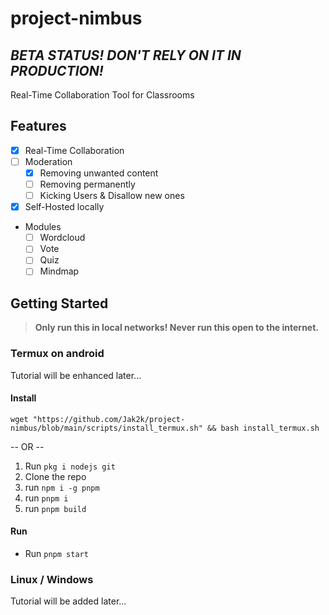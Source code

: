 # project-nimbus

## **_BETA STATUS! DON'T RELY ON IT IN PRODUCTION!_**

Real-Time Collaboration Tool for Classrooms

## Features

- [x] Real-Time Collaboration
- [ ] Moderation
  - [x] Removing unwanted content
  - [ ] Removing permanently
  - [ ] Kicking Users & Disallow new ones
- [x] Self-Hosted locally
- Modules
  - [ ] Wordcloud
  - [ ] Vote
  - [ ] Quiz
  - [ ] Mindmap

## Getting Started

> **Only run this in local networks! Never run this open to the internet.**

### Termux on android

Tutorial will be enhanced later...

#### Install

`wget "https://github.com/Jak2k/project-nimbus/blob/main/scripts/install_termux.sh" && bash install_termux.sh`

-- OR --

1. Run `pkg i nodejs git`
2. Clone the repo
3. run `npm i -g pnpm`
4. run `pnpm i`
5. run `pnpm build`

#### Run

- Run `pnpm start`

### Linux / Windows

Tutorial will be added later...

